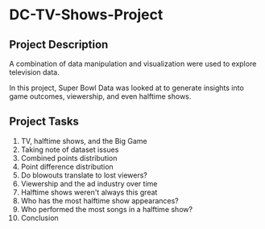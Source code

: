 # DC-TV-Shows-Project

## Project Description
A combination of data manipulation and visualization were used to explore television data.

In this project, Super Bowl Data was looked at to generate insights into game outcomes, viewership, and even halftime shows.

## Project Tasks
1. TV, halftime shows, and the Big Game
2. Taking note of dataset issues
3. Combined points distribution
4. Point difference distribution
5. Do blowouts translate to lost viewers?
6. Viewership and the ad industry over time
7. Halftime shows weren't always this great
8. Who has the most halftime show appearances?
9. Who performed the most songs in a halftime show?
10. Conclusion
